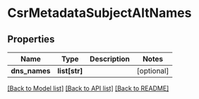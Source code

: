# CsrMetadataSubjectAltNames

## Properties
Name | Type | Description | Notes
------------ | ------------- | ------------- | -------------
**dns_names** | **list[str]** |  | [optional] 

[[Back to Model list]](../README.md#documentation-for-models) [[Back to API list]](../README.md#documentation-for-api-endpoints) [[Back to README]](../README.md)

